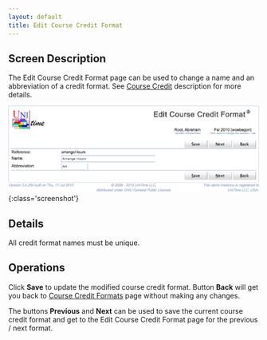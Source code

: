 ```yaml
---
layout: default
title: Edit Course Credit Format
---
```



## Screen Description

The Edit Course Credit Format page can be used to change a name and an abbreviation of a credit format. See [Course Credit](course-credit) description for more details.

![Edit Course Credit Format](images/edit-course-credit-format-1.png){:class='screenshot'}

## Details

All credit format names must be unique.

## Operations

Click **Save** to update the modified course credit format. Button **Back** will get you back to [Course Credit Formats](course-credit-formats) page without making any changes.

The buttons **Previous** and **Next** can be used to save the current course credit format and get to the Edit Course Credit Format page for the previous / next format.

